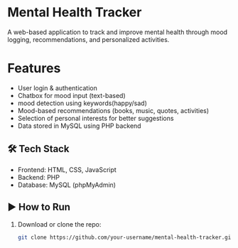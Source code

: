 # Mental Health Tracker

A web-based application to track and improve mental health through mood logging, recommendations, and personalized activities.

# Features
- User login & authentication  
- Chatbox for mood input (text-based)  
- mood detection using keywords(happy/sad)  
- Mood-based recommendations (books, music, quotes, activities)  
- Selection of personal interests for better suggestions  
- Data stored in MySQL using PHP backend  

## 🛠️ Tech Stack
- Frontend: HTML, CSS, JavaScript  
- Backend: PHP  
- Database: MySQL (phpMyAdmin)  

## ▶️ How to Run
1. Download or clone the repo:
   ```bash
   git clone https://github.com/your-username/mental-health-tracker.git

